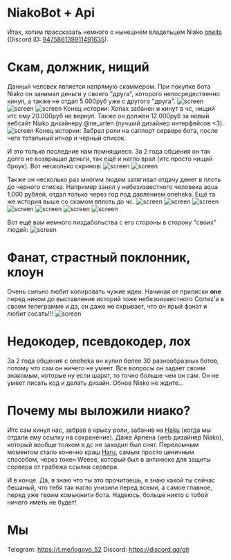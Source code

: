 # NiakoBot + Api
Итак, хотим прассказать немного о нынешнем владельцем Niako [oneits](https://github.com/oneitss) (Discord ID: [947586139911491635](https://discord.com/users/947586139911491635)). 

# Скам, должник, нищий
Данный человек является напрямую скаммером. При покупке бота Niako он занимал деньги у своего "друга", которого непосредественно кинул, а также не отдал 5.000руб уже с другого "друга".
![screen](https://raw.githubusercontent.com/oneweeee/Niako/refs/heads/main/assets/ScamToXonax1.jpg)
![screen](https://raw.githubusercontent.com/oneweeee/Niako/refs/heads/main/assets/ScamToXonax2.jpg)
![screen](https://raw.githubusercontent.com/oneweeee/Niako/refs/heads/main/assets/ScamToXonax3.jpg)
Конец истории: Xonax забанен и кинут в чс, нищий итс ему 20.000руб не вернул.
Также он должен 12.000руб за новый вебсайт Niako дизайнеру @ne_arlen (лучший дизайнер интерфейсов <3).
![screen](https://raw.githubusercontent.com/oneweeee/Niako/refs/heads/main/assets/ScamToArlenrww1.jpg)
Конец истории: Забрал роли на саппорт сервере бота, после чего тотальный игнор и черный список.

И это только последние нам помнящиеся. За 2 года общения он так долго не возвращал деньги, так ещё и нагло врал (итс просто нищий броук). Вот несколько скринов:
![screen](https://raw.githubusercontent.com/oneweeee/Niako/refs/heads/main/assets/ScamToArlenrww1.jpg)
![screen](https://raw.githubusercontent.com/oneweeee/Niako/refs/heads/main/assets/ScamToArlenrww2.jpg)

Также он несколько раз многим людям затягивал отдачу денег в плоть до черного списка. Например занял у небезизвестного человека aqua 1.000 рублей, отдал только через год под давлением oneheka. Ещё та же история выше со скамом вплоть до чс.
![screen](https://raw.githubusercontent.com/oneweeee/Niako/refs/heads/main/assets/ScamToAqua1.png)
![screen](https://raw.githubusercontent.com/oneweeee/Niako/refs/heads/main/assets/ScamToAqua2.png)
![screen](https://raw.githubusercontent.com/oneweeee/Niako/refs/heads/main/assets/ScamToAqua3.png)
![screen](https://raw.githubusercontent.com/oneweeee/Niako/refs/heads/main/assets/ScamToAqua4.png)
![screen](https://raw.githubusercontent.com/oneweeee/Niako/refs/heads/main/assets/ScamToAqua5.png)
![screen](https://raw.githubusercontent.com/oneweeee/Niako/refs/heads/main/assets/ScamToAqua6.png)
![screen](https://raw.githubusercontent.com/oneweeee/Niako/refs/heads/main/assets/ScamToAqua7.png)

Вот ещё вам немного пиздабольства с его стороны в сторону "своих" людей:
![screen](https://raw.githubusercontent.com/oneweeee/Niako/refs/heads/main/assets/ScamToArlenrww3.jpg)

# Фанат, страстный поклонник, клоун
Очень сильно любит копировать чужие идеи. Начиная от приписки **one** перед ником до выставление историй тоже небезоизвестного Cortez'a в своем телеграмме и да, он даже не скрывает, что он ярый фанат и любит сосать!!!
![screen](https://raw.githubusercontent.com/oneweeee/Niako/refs/heads/main/assets/Fan.jpg)

# Недокодер, псевдокодер, лох
За 2 года общения с oneheka он купил более 30 разнообразных ботов, потому что сам он ничего не умеет. Все вопросы он задает своим знакомым, которые ну если шарят, то точно больше чем он сам. Он не умеет писать код и делать дизайн. Обнов Niako не ждите...

# Почему мы выложили ниако?
Итс сам кинул нас, забрав в крысу роли, забанив на [Haku](https://discord.gg/haku) (когда мы отдали ему ссылку на сохранение). Даже Арлена (web дизайнер Niako), который вообще толком в дс не заходил был снят.
Переломным моментом стало конечно краш [Haru](https://discord.gg/kity), самым просто ценичным способом, через токен Weeee, который был в антинюке для защиты сервера от грабежа ссылки сервера.

И в конце. Да, я знаю что ты это прочитаешь, я знаю какой ты сейчас бешаный, что тебя так нагло унизили перед всеми, а самое главное, перед уже твоим комьюнити бота. Надеюсь, больше никто с тобой ничего иметь не будет!

# Мы
Telegram: https://t.me/logovo_52
Discord: https://discord.gg/git

